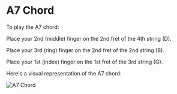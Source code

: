 # A7 Chord

To play the A7 chord:

Place your 2nd (middle) finger on the 2nd fret of the 4th string (D).

Place your 3rd (ring) finger on the 2nd fret of the 2nd string (B).

Place your 1st (index) finger on the 1st fret of the 3rd string (G).

Here's a visual representation of the A7 chord:

![A7 Chord]([A7_Chord.png](https://github.com/Gson44/guitarLessonReadmen/blob/main/A7.png?raw=true))

